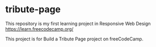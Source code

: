 # tribute-page
This repository is my first learning project in Responsive Web Design https://learn.freecodecamp.org/

This project is for Build a Tribute Page project on freeCodeCamp.

